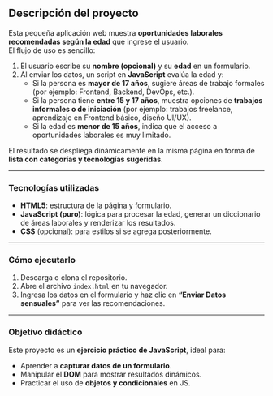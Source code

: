 ## Descripción del proyecto

Esta pequeña aplicación web muestra **oportunidades laborales recomendadas según la edad** que ingrese el usuario.  
El flujo de uso es sencillo:

1. El usuario escribe su **nombre (opcional)** y su **edad** en un formulario.
2. Al enviar los datos, un script en **JavaScript** evalúa la edad y:
   - Si la persona es **mayor de 17 años**, sugiere áreas de trabajo formales (por ejemplo: Frontend, Backend, DevOps, etc.).
   - Si la persona tiene **entre 15 y 17 años**, muestra opciones de **trabajos informales o de iniciación** (por ejemplo: trabajos freelance, aprendizaje en Frontend básico, diseño UI/UX).
   - Si la edad es **menor de 15 años**, indica que el acceso a oportunidades laborales es muy limitado.

El resultado se despliega dinámicamente en la misma página en forma de **lista con categorías y tecnologías sugeridas**.

---

### Tecnologías utilizadas
- **HTML5**: estructura de la página y formulario.
- **JavaScript (puro)**: lógica para procesar la edad, generar un diccionario de áreas laborales y renderizar los resultados.
- **CSS** (opcional): para estilos si se agrega posteriormente.

---

### Cómo ejecutarlo
1. Descarga o clona el repositorio.
2. Abre el archivo `index.html` en tu navegador.
3. Ingresa los datos en el formulario y haz clic en **“Enviar Datos sensuales”** para ver las recomendaciones.

---

### Objetivo didáctico
Este proyecto es un **ejercicio práctico de JavaScript**, ideal para:
- Aprender a **capturar datos de un formulario**.
- Manipular el **DOM** para mostrar resultados dinámicos.
- Practicar el uso de **objetos y condicionales** en JS.
